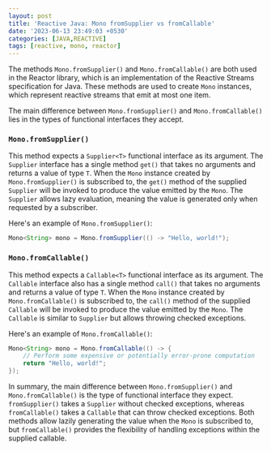 ```yaml
---
layout: post
title: 'Reactive Java: Mono fromSupplier vs fromCallable'
date: '2023-06-13 23:49:03 +0530'
categories: [JAVA,REACTIVE]
tags: [reactive, mono, reactor]
---
```


The methods `Mono.fromSupplier()` and `Mono.fromCallable()` are both used in the Reactor library, which is an implementation of the Reactive Streams specification for Java. These methods are used to create `Mono` instances, which represent reactive streams that emit at most one item.

The main difference between `Mono.fromSupplier()` and `Mono.fromCallable()` lies in the types of functional interfaces they accept.

### `Mono.fromSupplier()`

This method expects a `Supplier<T>` functional interface as its argument. The `Supplier` interface has a single method `get()` that takes no arguments and returns a value of type `T`. When the `Mono` instance created by `Mono.fromSupplier()` is subscribed to, the `get()` method of the supplied `Supplier` will be invoked to produce the value emitted by the `Mono`. The `Supplier` allows lazy evaluation, meaning the value is generated only when requested by a subscriber.

Here's an example of `Mono.fromSupplier()`:

```java
Mono<String> mono = Mono.fromSupplier(() -> "Hello, world!");
```

### `Mono.fromCallable()`

This method expects a `Callable<T>` functional interface as its argument. The `Callable` interface also has a single method `call()` that takes no arguments and returns a value of type `T`. When the `Mono` instance created by `Mono.fromCallable()` is subscribed to, the `call()` method of the supplied `Callable` will be invoked to produce the value emitted by the `Mono`. The `Callable` is similar to `Supplier` but allows throwing checked exceptions.

Here's an example of `Mono.fromCallable()`:

```java
Mono<String> mono = Mono.fromCallable(() -> {
    // Perform some expensive or potentially error-prone computation
    return "Hello, world!";
});
```

In summary, the main difference between `Mono.fromSupplier()` and `Mono.fromCallable()` is the type of functional interface they expect. `fromSupplier()` takes a `Supplier` without checked exceptions, whereas `fromCallable()` takes a `Callable` that can throw checked exceptions. Both methods allow lazily generating the value when the `Mono` is subscribed to, but `fromCallable()` provides the flexibility of handling exceptions within the supplied callable.